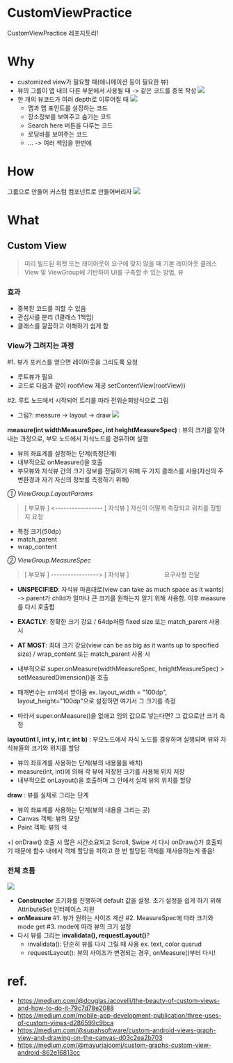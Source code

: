 # CustomViewPractice
CustomViewPractice 레포지토리!
# Why
- customized view가 필요할 때(애니메이션 등이 필요한 뷰)
- 뷰의 그룹이 앱 내의 다른 부분에서 사용될 때 -> 같은 코드를 중복 작성
![](https://images.velog.io/images/cchloe2311/post/7d51ba44-774e-4325-8e35-d0bcd03e2250/image.png)
- 한 개의 뷰코드가 여러 depth로 이루어질 때
![](https://images.velog.io/images/cchloe2311/post/8d11f846-c476-4762-8b1f-107f5c1d1a03/image.png)
    - 맵과 맵 포인트를 설정하는 코드
    - 장소정보를 보여주고 숨기는 코드
    - Search here 버튼을 다루는 코드
    - 로딩바를 보여주는 코드
    - ... -> 여러 책임을 한번에
# How
그룹으로 만들어 커스텀 컴포넌트로 만들어버리자
![](https://images.velog.io/images/cchloe2311/post/41e120e2-f9ac-42d8-9a58-0d851e671fa7/image.png)
# What
## Custom View
> 미리 빌드된 위젯 또는 레이아웃이 요구에 맞지 않을 때 기본 레이아웃 클래스 View 및 ViewGroup에 기반하여 UI를 구축할 수 있는 방법, 뷰

### 효과
- 중복된 코드를 피할 수 있음
- 관심사를 분리 (1클래스 1책임)
- 클래스를 깔끔하고 이해하기 쉽게 함
### View가 그려지는 과정
#1. 뷰가 포커스를 얻으면 레이아웃을 그리도록 요청
- 루트뷰가 필요
- 코드로 다음과 같이 rootView 제공 setContentView(rootView))

#2. 루트 노드에서 시작되어 트리를 따라 전위순회방식으로 그림
- 그림?: measure -> layout -> draw 
![](https://images.velog.io/images/cchloe2311/post/4c55220a-0289-401a-bea1-396c492c8b03/image.png)

**measure(int widthMeasureSpec, int heightMeasureSpec)**
: 뷰의 크기를 알아내는 과정으로, 부모 노드에서 자식노드를 경유하며 실행
- 뷰의 좌표계를 설정하는 단계(측정단계)
- 내부적으로 onMeasure()을 호출
- 부모뷰와 자식뷰 간의 크기 정보를 전달하기 위해 두 가지 클래스를 사용(자신의 주변환경과 자기 자신의 정보를 측정하기 위해)

_① ViewGroup.LayoutParams_
> [ 부모뷰 ] <----------------- [ 자식뷰 ]
자신이 어떻게 측정되고 위치를 정할지 요청

- 특정 크기(50dp)
- match_parent
- wrap_content

_② ViewGroup.MeasureSpec_
> [ 부모뷰 ] -----------------> [ 자식뷰 ]
ㅤㅤㅤㅤㅤㅤ요구사항 전달

- **UNSPECIFIED**: 자식뷰 마음대로(view can take as much space as it wants) -> parent가 child가 얼마나 큰 크기를 원하는지 알기 위해 사용함. 이후 measure를 다시 호출함
- **EXACTLY**: 정확한 크기 강요 / 64dp처럼 fixed size 또는 match_parent 사용 시
- **AT MOST**: 최대 크기 강요(view can be as big as it wants up to specified size) / wrap_content 또는 match_parent 사용 시

- 내부적으로 super.onMeasure(widthMeasureSpec, heightMeasureSpec) > setMeasuredDimension()을 호출
- 매개변수는 xml에서 받아옴 ex. layout_width = "100dp", layout_height="100dp"으로 설정하면 여기서 그 크기를 측정
- 따라서 super.onMeasure()을 없애고 임의 값으로 넣는다면? 그 값으로만 크기 측정

**layout(int l, int y, int r, int b)**
: 부모노드에서 자식 노드를 경유하며 실행되며 뷰와 자식뷰들의 크기와 위치를 할당
- 뷰의 좌표계를 사용하는 단계(뷰의 내용물을 배치)
- measure(int, int)에 의해 각 뷰에 저장된 크기를 사용해 위치 저장
- 내부적으로 onLayout()을 호출하며 그 안에서 실제 뷰의 위치를 할당

**draw**
: 뷰를 실제로 그리는 단계
- 뷰의 좌표계를 사용하는 단계(뷰의 내용을 그리는 곳)
- Canvas 객체: 뷰의 모양
- Paint 객체: 뷰의 색

+) onDraw() 호출 시 많은 시간소요되고 Scroll, Swipe 시 다시 onDraw()가 호출되기 때문에 함수 내에서 객체 할당을 피하고 한 번 할당된 객체를 재사용하는게 좋음!
### 전체 흐름
![](https://images.velog.io/images/cchloe2311/post/d32dc259-4159-4f08-a622-13b4f9ae78a6/image.png)
- **Constructor**
초기화를 진행하며 default 값을 설정. 초기 설정을 쉽게 하기 위해 AttributeSet 인터페이스 지원
- **onMeasure**
#1. 뷰가 원하는 사이즈 계산
#2. MeasureSpec에 따라 크기와 mode get
#3. mode에 따라 뷰의 크기 설정
- 다시 뷰를 그리는 **invalidata(), requestLayout()**?
    - invalidata(): 단순히 뷰를 다시 그릴 때 사용 ex. text, color qusrud
    - requestLayout(): 뷰의 사이즈가 변경되는 경우, onMeasure()부터 다시!

# ref.
- https://medium.com/@douglas.iacovelli/the-beauty-of-custom-views-and-how-to-do-it-79c7d78e2088
- https://medium.com/mobile-app-development-publication/three-uses-of-custom-views-d286599c9bca
- https://medium.com/@supahsoftware/custom-android-views-graph-view-and-drawing-on-the-canvas-d03c2ea2b703
- https://medium.com/@mayurjajoomj/custom-graphs-custom-view-android-862e16813cc

